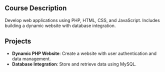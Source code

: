 ## Course Description
Develop web applications using PHP, HTML, CSS, and JavaScript. Includes building a dynamic website with database integration.

## Projects
- **Dynamic PHP Website**: Create a website with user authentication and data management.
- **Database Integration**: Store and retrieve data using MySQL.
